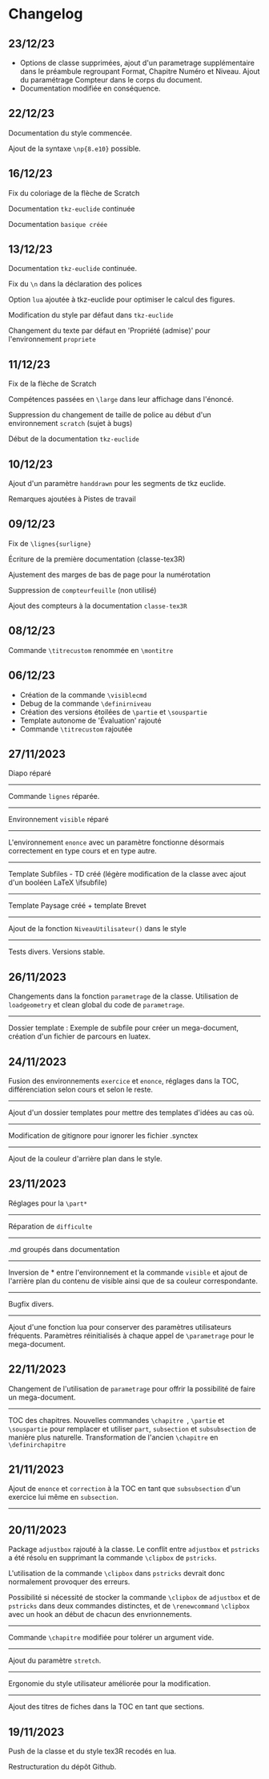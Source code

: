 # Changelog

## 23/12/23

- Options de classe supprimées, ajout d'un parametrage supplémentaire dans le préambule regroupant Format, Chapitre Numéro et  Niveau. Ajout du paramétrage Compteur dans le corps du document.
- Documentation modifiée en conséquence. 

## 22/12/23

Documentation du style commencée.

Ajout de la syntaxe ```\np{8.e10}``` possible.

## 16/12/23

Fix du coloriage de la flèche de Scratch

Documentation ```tkz-euclide``` continuée

Documentation ```basique créée```

## 13/12/23

Documentation ```tkz-euclide``` continuée.

Fix du ```\n``` dans la déclaration des polices

Option ```lua``` ajoutée à tkz-euclide pour optimiser le calcul des figures.

Modification du style par défaut dans ```tkz-euclide```

Changement du texte par défaut en 'Propriété (admise)' pour l'environnement ```propriete```

## 11/12/23

Fix de la flèche de Scratch

Compétences passées en ```\large``` dans leur affichage dans l'énoncé.

Suppression du changement de taille de police au début d'un environnement ```scratch``` (sujet à bugs)

Début de la documentation ```tkz-euclide```

## 10/12/23

Ajout d'un paramètre ```handdrawn``` pour les segments de tkz euclide.

Remarques ajoutées à Pistes de travail

## 09/12/23

Fix de ```\lignes{surligne}```

Écriture de la première documentation (classe-tex3R)

Ajustement des marges de bas de page pour la numérotation

Suppression de ```compteurfeuille``` (non utilisé)

Ajout des compteurs à la documentation ```classe-tex3R```

## 08/12/23

Commande ```\titrecustom``` renommée en ```\montitre```

## 06/12/23

- Création de la commande ```\visiblecmd```
- Debug de la commande ```\definirniveau```
- Création des versions étoilées de ```\partie``` et ```\souspartie```
- Template autonome de 'Évaluation' rajouté 
- Commande ```\titrecustom``` rajoutée

## 27/11/2023

Diapo réparé

---------------------

Commande ```lignes``` réparée.

-----------------

Environnement ```visible``` réparé

-----------------------

L'environnement ```enonce``` avec un paramètre fonctionne désormais correctement en type cours et en type autre.

------------------

Template Subfiles - TD créé (légère modification de la classe avec ajout d'un booléen LaTeX \ifsubfile)

-------------------

Template Paysage créé + template Brevet

------------

Ajout de la fonction ```NiveauUtilisateur()``` dans le style

---------------
Tests divers. Versions stable.

## 26/11/2023

Changements dans la fonction ```parametrage``` de la classe. Utilisation de ```loadgeometry``` et clean global du code de ```parametrage```.

-----------------

Dossier template : Exemple de subfile pour créer un mega-document, création d'un fichier de parcours en luatex.



## 24/11/2023

Fusion des environnements ```exercice``` et ```enonce```, réglages dans la TOC, différenciation selon cours et selon le reste.

-----------------

Ajout d'un dossier templates pour mettre des templates d'idées au cas où.

-----------
Modification de gitignore pour ignorer les fichier .synctex

---------
Ajout de la couleur d'arrière plan dans le style.

## 23/11/2023

Réglages pour la ```\part*```

-----------

Réparation de ```difficulte```

------------

.md groupés dans documentation

-----------------

Inversion de * entre l'environnement et la commande ```visible``` et ajout de l'arrière plan du contenu de visible ainsi que de sa couleur correspondante.

--------------------

Bugfix divers.

----------------

Ajout d'une fonction lua pour conserver des paramètres utilisateurs fréquents.
Paramètres réinitialisés à chaque appel de ```\parametrage``` pour le mega-document.

## 22/11/2023

Changement de l'utilisation de ```parametrage``` pour offrir la possibilité de faire un mega-document.

-------
TOC des chapitres. Nouvelles commandes ```\chapitre ```, ```\partie``` et ```\souspartie``` pour remplacer et utiliser ```part```, ```subsection``` et ```subsubsection``` de manière plus naturelle. Transformation de l'ancien ```\chapitre``` en ```\definirchapitre```

## 21/11/2023

Ajout de ```enonce``` et ```correction``` à la TOC en tant que ```subsubsection``` d'un exercice lui même en ```subsection```.

---------------



## 20/11/2023

Package ```adjustbox``` rajouté à la classe. Le conflit entre ```adjustbox``` et ```pstricks``` a été résolu en supprimant la commande ```\clipbox``` de ```pstricks```.

L'utilisation de la commande ```\clipbox``` dans ```pstricks``` devrait donc normalement provoquer des erreurs. 

Possibilité si nécessité de stocker la commande ```\clipbox``` de ```adjustbox``` et de ```pstricks``` dans deux commandes distinctes, et de ```\renewcommand``` ```\clipbox``` avec un hook an début de chacun des envrionnements.

------------------------
Commande ```\chapitre``` modifiée pour tolérer un argument vide.

---------------

Ajout du paramètre ```stretch```.

-----------------

Ergonomie du style utilisateur améliorée pour la modification.

-------------------------

Ajout des titres de fiches dans la TOC en tant que sections.

## 19/11/2023

Push de la classe et du style tex3R recodés en lua. 

Restructuration du dépôt Github.